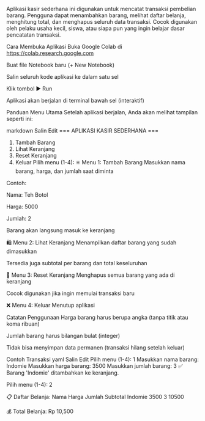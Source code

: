 Aplikasi kasir sederhana ini digunakan untuk mencatat transaksi pembelian barang. Pengguna dapat menambahkan barang, melihat daftar belanja, menghitung total, dan menghapus seluruh data transaksi. Cocok digunakan oleh pelaku usaha kecil, siswa, atau siapa pun yang ingin belajar dasar pencatatan transaksi.

Cara Membuka Aplikasi
Buka Google Colab di https://colab.research.google.com

Buat file Notebook baru (+ New Notebook)

Salin seluruh kode aplikasi ke dalam satu sel

Klik tombol ▶️ Run

Aplikasi akan berjalan di terminal bawah sel (interaktif)

Panduan Menu Utama
Setelah aplikasi berjalan, Anda akan melihat tampilan seperti ini:

markdown
Salin
Edit
=== APLIKASI KASIR SEDERHANA ===
1. Tambah Barang
2. Lihat Keranjang
3. Reset Keranjang
4. Keluar
Pilih menu (1-4):
✳️ Menu 1: Tambah Barang
Masukkan nama barang, harga, dan jumlah saat diminta

Contoh:

Nama: Teh Botol

Harga: 5000

Jumlah: 2

Barang akan langsung masuk ke keranjang

🛍️ Menu 2: Lihat Keranjang
Menampilkan daftar barang yang sudah dimasukkan

Tersedia juga subtotal per barang dan total keseluruhan

🧹 Menu 3: Reset Keranjang
Menghapus semua barang yang ada di keranjang

Cocok digunakan jika ingin memulai transaksi baru

❌ Menu 4: Keluar
Menutup aplikasi

Catatan Penggunaan
Harga barang harus berupa angka (tanpa titik atau koma ribuan)

Jumlah barang harus bilangan bulat (integer)

Tidak bisa menyimpan data permanen (transaksi hilang setelah keluar)

Contoh Transaksi
yaml
Salin
Edit
Pilih menu (1-4): 1
Masukkan nama barang: Indomie
Masukkan harga barang: 3500
Masukkan jumlah barang: 3
✅ Barang 'Indomie' ditambahkan ke keranjang.

Pilih menu (1-4): 2

📋 Daftar Belanja:
Nama                 Harga      Jumlah     Subtotal
Indomie              3500       3          10500

💰 Total Belanja: Rp 10,500
